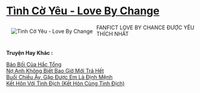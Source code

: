<a href="https://utruyen.com/tinh-co-yeu-love-by-change/24905/" title="Tình Cờ Yêu - Love By Change"><h1>Tình Cờ Yêu - Love By Change</h1></a><div style="display:table"><img align="right" style="float: left; padding: 10px;" src="https://utruyen.com/images/story/200x260/tinh-co-yeu-love-by-change.jpg" alt="Tình Cờ Yêu - Love By Change">FANFICT LOVE BY CHANCE ĐƯỢC YÊU THÍCH NHẤT</div><p><br><b>Truyện Hay Khác :</b></p><a href="https://utruyen.com/bao-boi-cua-hac-tong/24901/" alt=" Bảo Bối Của Hắc Tổng"> Bảo Bối Của Hắc Tổng</a><br/><a href="https://github.com/mlquan/truyenhay/tree/master/truyenhay/25012/" alt="Nợ Anh Không Biết Bao Giờ Mới Trả Hết">Nợ Anh Không Biết Bao Giờ Mới Trả Hết</a><br/><a href="https://github.com/mlquan/truyenhay/tree/master/truyenhay/25322/" alt="Buổi Chiều Ấy, Gặp Được Em Là Định Mệnh">Buổi Chiều Ấy, Gặp Được Em Là Định Mệnh</a><br/><a href="https://github.com/quanluxury/ngontinh_sac/tree/master/truyenhay/18826/" alt="Kết Hôn Với Tình Địch (Kết Hôn Cùng Tình Địch)">Kết Hôn Với Tình Địch (Kết Hôn Cùng Tình Địch)</a><br/>